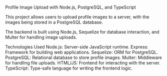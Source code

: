 Profile Image Upload with Node.js, PostgreSQL, and TypeScript

This project allows users to upload profile images to a server, with the images being stored in a PostgreSQL database. 

The backend is built using Node.js, Sequelize for database interaction, and Multer for handling image uploads.

Technologies Used
Node.js: Server-side JavaScript runtime.
Express: Framework for building web applications.
Sequelize: ORM for PostgreSQL.
PostgreSQL: Relational database to store profile images.
Multer: Middleware for handling file uploads.
HTML/JS: Frontend for interacting with the server.
TypeScript: Type-safe language for writing the frontend logic.
